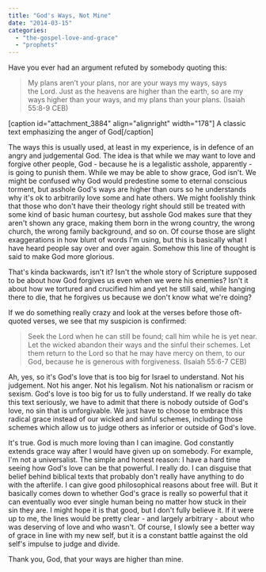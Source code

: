 ```yaml
---
title: "God's Ways, Not Mine"
date: "2014-03-15"
categories: 
  - "the-gospel-love-and-grace"
  - "prophets"
---
```


Have you ever had an argument refuted by somebody quoting this:

> My plans aren’t your plans, nor are your ways my ways, says the Lord. Just as the heavens are higher than the earth, so are my ways higher than your ways, and my plans than your plans. (Isaiah 55:8-9 CEB)

<!--more-->

\[caption id="attachment\_3884" align="alignright" width="178"\] A classic text emphasizing the anger of God\[/caption\]

The ways this is usually used, at least in my experience, is in defence of an angry and judgemental God. The idea is that while we may want to love and forgive other people, God - because he is a legalistic asshole, apparently - is going to punish them. While we may be able to show grace, God isn't. We might be confused why God would predestine some to eternal conscious torment, but asshole God's ways are higher than ours so he understands why it's ok to arbitrarily love some and hate others. We might foolishly think that those who don't have their theology right should still be treated with some kind of basic human courtesy, but asshole God makes sure that they aren't shown any grace, making them born in the wrong country, the wrong church, the wrong family background, and so on. Of course those are slight exaggerations in how blunt of words I'm using, but this is basically what I have heard people say over and over again. Somehow this line of thought is said to make God more glorious.

That's kinda backwards, isn't it? Isn't the whole story of Scripture supposed to be about how God forgives us even when we were his enemies? Isn't it about how we tortured and crucified him and yet he still said, while hanging there to die, that he forgives us because we don't know what we're doing?

If we do something really crazy and look at the verses before those oft-quoted verses, we see that my suspicion is confirmed:

> Seek the Lord when he can still be found; call him while he is yet near. Let the wicked abandon their ways and the sinful their schemes. Let them return to the Lord so that he may have mercy on them, to our God, because he is generous with forgiveness. (Isaiah 55:6-7 CEB)

Ah, yes, so it's God's love that is too big for Israel to understand. Not his judgement. Not his anger. Not his legalism. Not his nationalism or racism or sexism. God's love is too big for us to fully understand. If we really do take this text seriously, we have to admit that there is nobody outside of God's love, no sin that is unforgivable. We just have to choose to embrace this radical grace instead of our wicked and sinful schemes, including those schemes which allow us to judge others as inferior or outside of God's love.

It's true. God is much more loving than I can imagine. God constantly extends grace way after I would have given up on somebody. For example, I'm not a universalist. The simple and honest reason: I have a hard time seeing how God's love can be that powerful. I really do. I can disguise that belief behind biblical texts that probably don't really have anything to do with the afterlife. I can give good philosophical reasons about free will. But it basically comes down to whether God's grace is really so powerful that it can eventually woo ever single human being no matter how stuck in their sin they are. I might hope it is that good, but I don't fully believe it. If it were up to me, the lines would be pretty clear - and largely arbitrary - about who was deserving of love and who wasn't. Of course, I slowly see a better way of grace in line with my new self, but it is a constant battle against the old self's impulse to judge and divide.

Thank you, God, that your ways are higher than mine.
